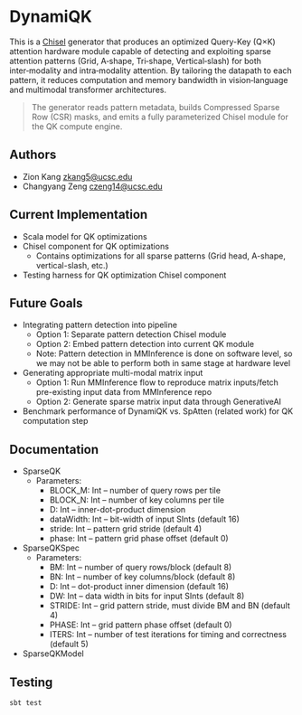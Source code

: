 # DynamiQK

This is a [Chisel](chisel-lang.org/) generator that produces an optimized Query-Key (Q×K) attention hardware module capable of detecting and exploiting sparse attention patterns (Grid, A‑shape, Tri‑shape, Vertical‑slash) for both inter‑modality and intra‑modality attention. By tailoring the datapath to each pattern, it reduces computation and memory bandwidth in vision‑language and multimodal transformer architectures.

> The generator reads pattern metadata, builds Compressed Sparse Row (CSR) masks, and emits a fully parameterized Chisel module for the QK compute engine.

## Authors

* Zion Kang <zkang5@ucsc.edu>
* Changyang Zeng <czeng14@ucsc.edu>

## Current Implementation
* Scala model for QK optimizations
* Chisel component for QK optimizations
  * Contains optimizations for all sparse patterns (Grid head, A-shape, vertical-slash, etc.)
* Testing harness for QK optimization Chisel component

## Future Goals
* Integrating pattern detection into pipeline
  * Option 1: Separate pattern detection Chisel module
  * Option 2: Embed pattern detection into current QK module
  * Note: Pattern detection in MMInference is done on software level, so we may not be able to perform both in same stage at hardware level
* Generating appropriate multi-modal matrix input
  * Option 1: Run MMInference flow to reproduce matrix inputs/fetch pre-existing input data from MMInference repo
  * Option 2: Generate sparse matrix input data through GenerativeAI
* Benchmark performance of DynamiQK vs. SpAtten (related work) for QK computation step

## Documentation
* SparseQK
  * Parameters:
    * BLOCK_M: Int – number of query rows per tile
    * BLOCK_N: Int – number of key columns per tile
    * D: Int – inner-dot-product dimension
    * dataWidth: Int – bit-width of input SInts (default 16)
    * stride: Int – pattern grid stride (default 4)
    * phase: Int – pattern grid phase offset (default 0)
* SparseQKSpec
  * Parameters:
    * BM: Int – number of query rows/block (default 8)
    * BN: Int – number of key columns/block (default 8)
    * D: Int – dot-product inner dimension (default 16)
    * DW: Int – data width in bits for input SInts (default 8)
    * STRIDE: Int – grid pattern stride, must divide BM and BN (default 4)
    * PHASE: Int – grid pattern phase offset (default 0)
    * ITERS: Int – number of test iterations for timing and correctness (default 5)
* SparseQKModel

## Testing
```console
sbt test
```